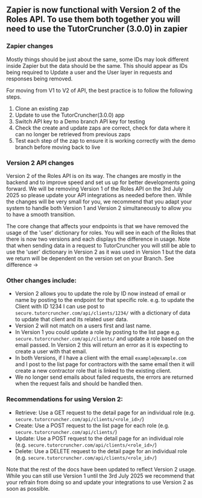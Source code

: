## Zapier is now functional with Version 2 of the Roles API. To use them both together you will need to use the TutorCruncher (3.0.0) in zapier

### Zapier changes
Mostly things should be just about the same, some IDs may look different inside Zapier but the data should be the same.
This should appear as IDs being required to Update a user and the User layer in requests and responses being removed.

For moving from V1 to V2 of API, the best practice is to follow the following steps.

1. Clone an existing zap
2. Update to use the TutorCruncher(3.0.0) app
3. Switch API key to a Demo branch API key for testing
4. Check the create and update zaps are correct, check for data where it can no longer be retrieved from previous zaps
5. Test each step of the zap to ensure it is working correctly with the demo branch before moving back to live


### Version 2 API changes

Version 2 of the Roles API is on its way. The changes are mostly in the backend and to improve speed and set us up for better developments going forward.
We will be removing Version 1 of the Roles API on the 3rd July 2025 so please update your API integrations as needed before then.
While the changes will be very small for you, we recommend that you adapt your system to handle both Version 1 and Version 2 
simultaneously to allow you to have a smooth transition.

The core change that affects your endpoints is that we have removed the usage of the 'user' dictionary for roles. You will 
see in each of the Roles that there is now two versions and each displays the difference in usage. Note that when sending 
data in a request to TutorCruncher you will still be able to use the 'user' dictionary in Version 2 as it was used in Version 1
but the data we return will be dependent on the version set on your Branch. See difference ->

### Other changes include:
* Version 2 allows you to update the role by ID now instead of email or name by posting to the endpoint for that specific role. e.g. to update the Client with ID 1234 I can use post to `secure.tutorcruncher.com/api/clients/1234/` with a dictionary of data to update that client and its related user data.
* Version 2 will not match on a users first and last name.
* In Version 1 you could update a role by posting to the list page e.g. `secure.tutorcruncher.com/api/clients/` and update a role based on the email passed. In Version 2 this will return an error as it is expecting to create a user with that email. 
* In both Versions, if I have a client with the email `example@example.com` and I post to the list page for contractors with the same email then it will create a new contractor role that is linked to the existing client.
* We no longer send emails about failed requests, the errors are returned when the request fails and should be handled then.

### Recommendations for using Version 2:
* Retrieve: Use a GET request to the detail page for an individual role (e.g. `secure.tutorcruncher.com/api/clients/<role_id>/`)
* Create: Use a POST request to the list page for each role (e.g. `secure.tutorcruncher.com/api/clients/`)
* Update: Use a POST request to the detail page for an individual role (e.g. `secure.tutorcruncher.com/api/clients/<role_id>/`)
* Delete: Use a DELETE request to the detail page for an individual role (e.g. `secure.tutorcruncher.com/api/clients/<role_id>/`)

Note that the rest of the docs have been updated to reflect Version 2 usage. While you can still use Version 1 until the 3rd July 2025
we recommend that your refrain from doing so and update your integrations to use Version 2 as soon as possible.
